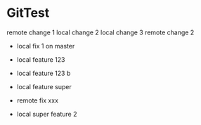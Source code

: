 # GitTest

remote change 1
local change 2
local change 3
remote change 2

- local fix 1 on master
- local feature 123
- local feature 123 b

- local feature super
- remote fix xxx

- local super feature 2
